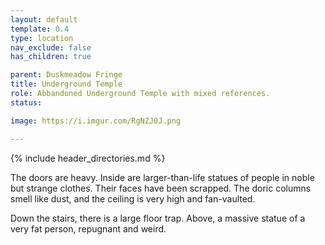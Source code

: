 ```yaml
---
layout: default
template: 0.4
type: location
nav_exclude: false
has_children: true

parent: Duskmeadow Fringe
title: Underground Temple
role: Abbandoned Underground Temple with mixed references.
status: 

image: https://i.imgur.com/RgNZJ0J.png

---
```


{% include header_directories.md %}

The doors are heavy.
Inside are larger-than-life statues of people in noble but strange clothes.
Their faces have been scrapped.
The doric columns smell like dust, and the ceiling is very high and fan-vaulted.

Down the stairs, there is a large floor trap.
Above, a massive statue of a very fat person, repugnant and weird.

